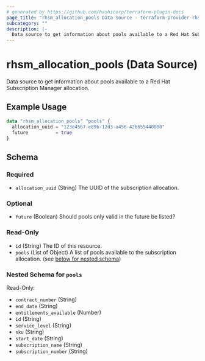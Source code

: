 ```yaml
---
# generated by https://github.com/hashicorp/terraform-plugin-docs
page_title: "rhsm_allocation_pools Data Source - terraform-provider-rhsm"
subcategory: ""
description: |-
  Data source to get information about pools available to a Red Hat Subscription Manager allocation.
---
```


# rhsm_allocation_pools (Data Source)

Data source to get information about pools available to a Red Hat Subscription Manager allocation.

## Example Usage

```terraform
data "rhsm_allocation_pools" "pools" {
  allocation_uuid = "123e4567-e89b-12d3-a456-426655440000"
  future          = true
}
```

<!-- schema generated by tfplugindocs -->
## Schema

### Required

- `allocation_uuid` (String) The UUID of the subscription allocation.

### Optional

- `future` (Boolean) Should pools only valid in the future be listed?

### Read-Only

- `id` (String) The ID of this resource.
- `pools` (List of Object) A list of pools available to the subscription allocation. (see [below for nested schema](#nestedatt--pools))

<a id="nestedatt--pools"></a>
### Nested Schema for `pools`

Read-Only:

- `contract_number` (String)
- `end_date` (String)
- `entitlements_available` (Number)
- `id` (String)
- `service_level` (String)
- `sku` (String)
- `start_date` (String)
- `subscription_name` (String)
- `subscription_number` (String)


